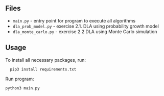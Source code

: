 ## Files
- `main.py` - entry point for program to execute all algorithms
- `dla_prob_model.py` - exercise 2.1. DLA using probability growth model
- `dla_monte_carlo.py` - exercise 2.2 DLA using Monte Carlo simulation

## Usage
To install all necessary packages, run:
```
  pip3 install requirements.txt
```

Run program:
```
python3 main.py
```
